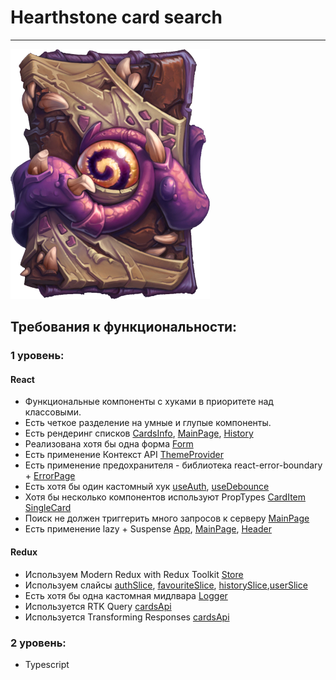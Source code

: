 # Hearthstone card search

---

![logo](src/assets/images/logo.png)

## Требования к функциональности:

### 1 уровень:

#### React

- Функциональные компоненты c хуками в приоритете над классовыми.
- Есть четкое разделение на умные и глупые компоненты.
- Есть рендеринг списков [CardsInfo](./src/components/CardsInfo/CardsInfo.tsx), [MainPage](./src/pages/Main/MainPage.tsx), [History](./src/pages/History/HistoryPage.tsx)
- Реализована хотя бы одна форма [Form](./src//components/Form/Form.tsx)
- Есть применение Контекст API [ThemeProvider](./src/services/ThemeProvider.tsx)
- Есть применение предохранителя - библиотека react-error-boundary + [ErrorPage](.src/../src/pages/Error/ErrorPage.tsx)
- Есть хотя бы один кастомный хук [useAuth](.src/../src/hooks/useAuth.ts), [useDebounce](./src/hooks/debounce.ts)
- Хотя бы несколько компонентов используют PropTypes [CardItem](.src/../src/components/Card/CardItem.tsx) [SingleCard](./src/pages/SingleCard/SingleCardPage.tsx)
- Поиск не должен триггерить много запросов к серверу [MainPage](./src/pages/Main/MainPage.tsx)
- Есть применение lazy + Suspense [App](.src/../src/App.tsx), [MainPage](./src/pages/Main/MainPage.tsx), [Header](.src/../src/components/Header/Header.tsx)

#### Redux

- Используем Modern Redux with Redux Toolkit [Store](src./../src/redux/store.ts)
- Используем слайсы [authSlice](./src/redux/slices/authSlice.ts), [favouriteSlice](./src/redux/slices/favouriteSlice.ts), [historySlice](./src/redux/slices/historySlice.ts),[userSlice](./src/redux/slices/userSlice.ts)
- Есть хотя бы одна кастомная мидлвара [Logger](./src/redux/LoggerMiddleware.ts)
- Используется RTK Query [cardsApi](./src/redux/cardsApi.ts)
- Используется Transforming Responses [cardsApi](./src/redux/cardsApi.ts)

### 2 уровень:

- Typescript
